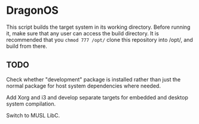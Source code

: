 # DragonOS

This script builds the target system in its working directory. Before
running it, make sure that any user can access the build directory. It is
recommended that you `chmod 777 /opt/` clone this repository into /opt/,
and build from there.

## TODO
Check whether "development" package is installed rather than just the normal package for host system dependencies where needed.

Add Xorg and i3 and develop separate targets for embedded and desktop system compilation.

Switch to MUSL LibC.
